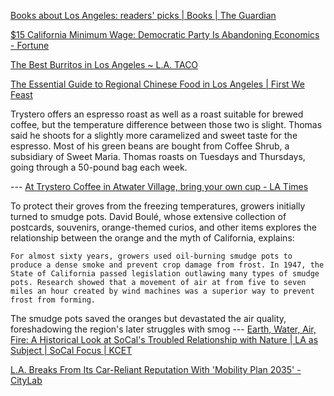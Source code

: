 [Books about Los Angeles: readers' picks | Books | The Guardian](http://www.theguardian.com/books/booksblog/2015/mar/23/books-about-los-angeles-readers-picks)

[$15 California Minimum Wage: Democratic Party Is Abandoning Economics - Fortune](http://fortune.com/2016/04/07/where-the-fight-for-15-went-wrong/)

[The Best Burritos in Los Angeles ~ L.A. TACO](http://www.lataco.com/best-burritos-in-los-angeles/)

[The Essential Guide to Regional Chinese Food in Los Angeles | First We Feast](http://firstwefeast.com/eat/essential-guide-regional-chinese-food-los-angeles/)

Trystero offers an espresso roast as well as a roast suitable for brewed coffee, but the temperature difference between those two is slight. Thomas said he shoots for a slightly more caramelized and sweet taste for the espresso. Most of his green beans are bought from Coffee Shrub, a subsidiary of Sweet Maria. Thomas roasts on Tuesdays and Thursdays, going through a 50-pound bag each week. 



 --- [At Trystero Coffee in Atwater Village, bring your own cup - LA Times](http://www.latimes.com/food/dailydish/la-dd-trystero-coffee-atwater-village-20150305-story.html)

To protect their groves from the freezing temperatures, growers initially turned to smudge pots. David Boulé, whose extensive collection of postcards, souvenirs, orange-themed curios, and other items explores the relationship between the orange and the myth of California, explains:



    For almost sixty years, growers used oil-burning smudge pots to produce a dense smoke and prevent crop damage from frost. In 1947, the State of California passed legislation outlawing many types of smudge pots. Research showed that a movement of air at from five to seven miles an hour created by wind machines was a superior way to prevent frost from forming.



The smudge pots saved the oranges but devastated the air quality, foreshadowing the region's later struggles with smog --- [Earth, Water, Air, Fire: A Historical Look at SoCal's Troubled Relationship with Nature | LA as Subject | SoCal Focus | KCET](http://www.kcet.org/updaily/socal_focus/history/la-as-subject/earth-water-air-fire-a-historical-look-at-socals-troubled-relationship-with-the-four-classical-eleme.html)

[L.A. Breaks From Its Car-Reliant Reputation With 'Mobility Plan 2035' - CityLab](http://www.citylab.com/commute/2015/08/las-new-mobility-plan-envisions-a-different-kind-of-city/401351/)

